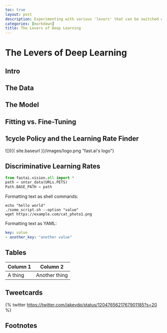 ```yaml
---
toc: true
layout: post
description: Experimenting with various 'levers' that can be switched on in a deep learning project.
categories: [markdown]
title: The Levers of Deep Learning
---
```

# The Levers of Deep Learning

## Intro



## The Data



## The Model



## Fitting vs. Fine-Tuning

## 1cycle Policy and the Learning Rate Finder

![]({{ site.baseurl }}/images/logo.png "fast.ai's logo")

## Discriminative Learning Rates


```python
from fastai.vision.all import *
path = untar_data(URLs.PETS)
Path.BASE_PATH = path
```



Formatting text as shell commands:

```shell
echo "hello world"
./some_script.sh --option "value"
wget https://example.com/cat_photo1.png
```

Formatting text as YAML:

```yaml
key: value
- another_key: "another value"
```


## Tables

| Column 1 | Column 2 |
|-|-|
| A thing | Another thing |


## Tweetcards

{% twitter https://twitter.com/jakevdp/status/1204765621767901185?s=20 %}


## Footnotes



[^1]: This is the footnote.

